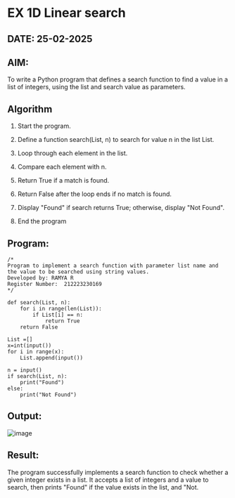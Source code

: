 # EX 1D Linear search
## DATE: 25-02-2025
## AIM:
To write a Python program that defines a search function to find a value in a list of integers, using the list and search value as parameters.

## Algorithm
1. Start the program.

2. Define a function search(List, n) to search for value n in the list List.

3. Loop through each element in the list.

4. Compare each element with n.

5. Return True if a match is found.

6. Return False after the loop ends if no match is found.

7. Display "Found" if search returns True; otherwise, display "Not Found".

8. End the program

## Program:
```
/*
Program to implement a search function with parameter list name and the value to be searched using string values.
Developed by: RAMYA R
Register Number:  212223230169
*/

def search(List, n):
    for i in range(len(List)):
        if List[i] == n:
            return True
    return False
    
List =[]    
x=int(input())
for i in range(x):
    List.append(input())

n = input()
if search(List, n):
    print("Found")
else:
    print("Not Found")
```

## Output:

![image](https://github.com/user-attachments/assets/6fd96728-6cc7-4994-a051-1a5431a8fd58)


## Result:
The program successfully implements a search function to check whether a given integer exists in a list. It accepts a list of integers and a value to search, then prints "Found" if the value exists in the list, and "Not.
